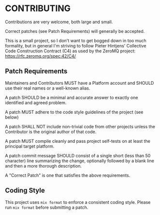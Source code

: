 # CONTRIBUTING

Contributions are very welcome, both large and small.

Correct patches (see Patch Requirements) will generally be accepted.

This is a small project, so I don't want to get bogged down in too much formality, but in general I'm striving to follow Pieter Hintjens' Collective Code Construction Contract (C4) as used by the ZeroMQ project: https://rfc.zeromq.org/spec:42/C4/

## Patch Requirements

Maintainers and Contributors MUST have a Platform account and SHOULD use their real names or a well-known alias.

A patch SHOULD be a minimal and accurate answer to exactly one identified and agreed problem.

A patch MUST adhere to the code style guidelines of the project (see below)

A patch SHALL NOT include non-trivial code from other projects unless the Contributor is the original author of that code.

A patch MUST compile cleanly and pass project self-tests on at least the principal target platform.

A patch commit message SHOULD consist of a single short (less than 50 character) line summarizing the change, optionally followed by a blank line and then a more thorough description.

A "Correct Patch" is one that satisfies the above requirements.


## Coding Style

This project uses `mix format` to enforce a consistent coding style. Please run `mix format` before submitting a patch.
